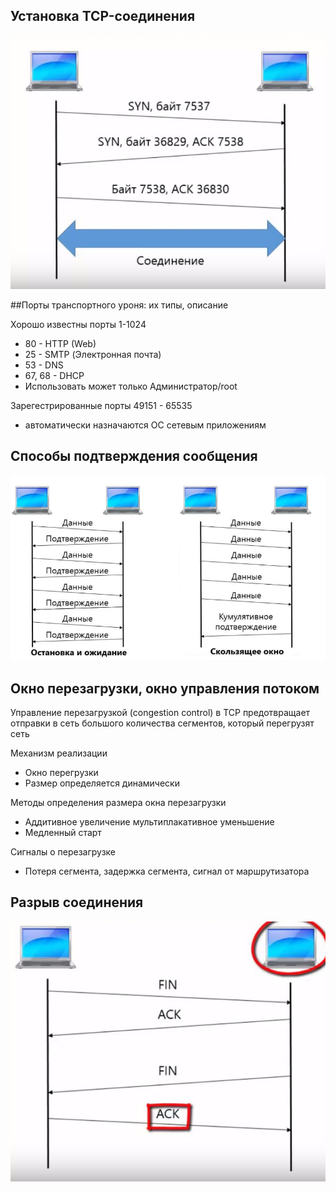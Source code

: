 ## Установка TCP-соединения

![tcp1](tcp1.png)

##Порты транспортного уроня: их типы, описание

Хорошо известны порты 1-1024

- 80 - HTTP (Web)
- 25 - SMTP (Электронная почта)
- 53 - DNS
- 67, 68 - DHCP
- Использовать может только Администратор/root

Зарегестрированные порты 49151 - 65535

- автоматически назначаются ОС сетевым приложениям

## Способы подтверждения сообщения

![tcp2](tcp2.png)

## Окно перезагрузки, окно управления потоком

Управление перезагрузкой (congestion control) в TCP предотвращает отправки в сеть большого количества сегментов, который перегрузят сеть

Механизм реализации

- Окно перегрузки
- Размер определяется динамически

Методы определения размера окна перезагрузки

- Аддитивное увеличение мультиплакативное уменьшение
- Медленный старт

Сигналы о перезагрузке

- Потеря сегмента, задержка сегмента, сигнал от маршрутизатора

## Разрыв соединения

![tcp1](tcp3.png)
